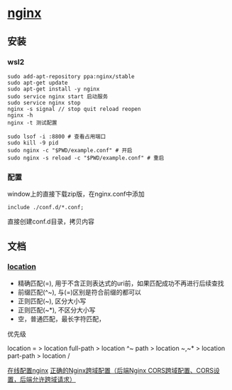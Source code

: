 # [nginx](https://nginx.org/en/)

## 安装

### wsl2

```shell
sudo add-apt-repository ppa:nginx/stable
sudo apt-get update
sudo apt-get install -y nginx
sudo service nginx start 启动服务
sudo service nginx stop
nginx -s signal // stop quit reload reopen
nginx -h
nginx -t 测试配置

sudo lsof -i :8800 # 查看占用端口
sudo kill -9 pid
sudo nginx -c "$PWD/example.conf" # 开启
sudo nginx -s reload -c "$PWD/example.conf" # 重启
```

### 配置

window上的直接下载zip版，在nginx.conf中添加
```shell
include ./conf.d/*.conf;
```
直接创建conf.d目录，拷贝内容


## 文档

### [location](https://nginx.org/en/docs/http/ngx_http_core_module.html#location)

- 精确匹配(=), 用于不含正则表达式的uri前，如果匹配成功不再进行后续查找
- 前缀匹配(^~), 与(=)区别是符合前缀的都可以
- 正则匹配(~), 区分大小写
- 正则匹配(~*), 不区分大小写
- 空，普通匹配，最长字符匹配，

优先级

location = > location full-path > location ^~ path > location ~,~* > location part-path > location /


[在线配置nginx](https://www.digitalocean.com/community/tools/nginx?global.app.lang=zhCN)
[正确的Nginx跨域配置（后端Nginx CORS跨域配置、CORS设置，后端允许跨域请求）](https://www.cnblogs.com/zhoading/p/15987927.html)
